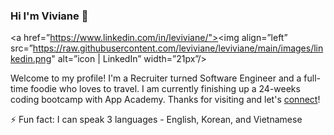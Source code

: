 ### Hi I'm Viviane 👋

<a href=”https://www.linkedin.com/in/leviviane/"><img align=”left” src=”https://raw.githubusercontent.com/leviviane/leviviane/main/images/linkedin.png" alt=”icon | LinkedIn” width=”21px”/></a>



Welcome to my profile! I'm a Recruiter turned Software Engineer and a full-time foodie who loves to travel. I am currently finishing up a 24-weeks coding bootcamp with App Academy.
Thanks for visiting and let's [connect](https://www.linkedin.com/in/leviviane/)!

⚡ Fun fact: I can speak 3 languages - English, Korean, and Vietnamese

<!--
**leviviane/leviviane** is a ✨ _special_ ✨ repository because its `README.md` (this file) appears on your GitHub profile.

Here are some ideas to get you started:

- 🔭 I’m currently working on ...
- 🌱 I’m currently learning ...
- 👯 I’m looking to collaborate on ...
- 🤔 I’m looking for help with ...
- 💬 Ask me about ...
- 📫 How to reach me: ...
- 😄 Pronouns: ...
- ⚡ Fun fact: ...
-->
